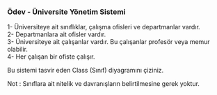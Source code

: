 <h3>Ödev - Üniversite Yönetim Sistemi</h3>

1- Üniversiteye ait sınıflıklar, çalışma ofisleri ve departmanlar vardır. <br>
2- Departmanlara ait ofisler vardır. <br>
3- Üniversiteye ait çalışanlar vardır. Bu çalışanlar profesör veya memur olabilir. <br>
4- Her çalışan bir ofiste çalışır. <br>

Bu sistemi tasvir eden Class (Sınıf) diyagramını çiziniz. 


Not : Sınıflara ait nitelik ve davranışların belirtilmesine gerek yoktur.
